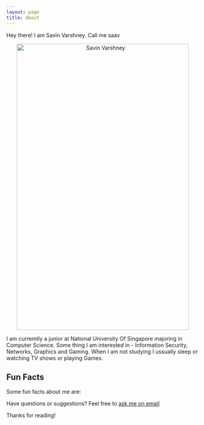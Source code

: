 ```yaml
---
layout: page
title: About
---
```


<p class="message">
  Hey there! I am Savin Varshney. Call me saav
</p>

<center><img src="{{ site.baseurl }}public/savin.jpg" height = "750" width="450" alt="Savin Varshney" align="middle"></center>

I am curremtly a junior at National University Of Singapore majoring in Computer Science.
Some thing I am interested in - Information Security, Networks, Graphics and Gaming.
When I am not studying I ussually sleep or watching TV shows or playing Games.

## Fun Facts

Some fun facts about me are:


Have questions or suggestions? Feel free to [ask me on email](mailto:savin.varshney@gmail.com)

Thanks for reading!
